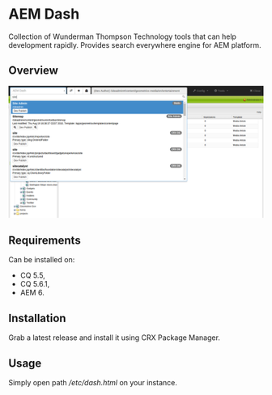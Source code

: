 # AEM Dash

Collection of Wunderman Thompson Technology tools that can help development rapidly.
Provides search everywhere engine for AEM platform.

## Overview

![DASH](https://raw.githubusercontent.com/Cognifide/AEM-Dash/master/overview.png)


## Requirements

Can be installed on:

* CQ 5.5,
* CQ 5.6.1,
* AEM 6.

## Installation 

Grab a latest release and install it using CRX Package Manager.

## Usage

Simply open path */etc/dash.html* on your instance.
